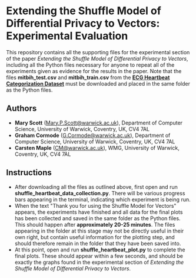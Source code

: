 # Extending the Shuffle Model of Differential Privacy to Vectors: Experimental Evaluation

This repository contains all the supporting files for the experimental section of the paper _Extending the Shuffle Model of Differential Privacy to Vectors_,
including all the Python files necessary for anyone to repeat all of the experiments given as evidence for the results in the paper.
Note that the files **mitbih_test.csv** and **mitbih_train.csv** from the [**ECG Heartbeat Categorization Dataset**](https://www.kaggle.com/shayanfazeli/heartbeat) must be downloaded and placed in the same folder as the Python files.

## Authors

- **Mary Scott** (Mary.P.Scott@warwick.ac.uk), Department of Computer Science, University of Warwick, Coventry, UK, CV4 7AL
- **Graham Cormode** (G.Cormode@warwick.ac.uk), Department of Computer Science, University of Warwick, Coventry, UK, CV4 7AL
- **Carsten Maple** (CM@warwick.ac.uk), WMG, University of Warwick, Coventry, UK, CV4 7AL

## Instructions

- After downloading all the files as outlined above, first open and run **shuffle_heartbeat_data_collection.py**. There will be various progress bars appearing in the terminal, indicating which experiment is being run. 
- When the text "Thank you for using the Shuffle Model for Vectors" appears, the experiments have finished and all data for the final plots has been collected and saved in the same folder as the Python files. This should happen after **approximately 20-25 minutes**. The files appearing in the folder at this stage may not be directly useful in their own right, but contain useful information for the plotting step, and should therefore remain in the folder that they have been saved into.
- At this point, open and run **shuffle_heartbeat_plot.py** to complete the final plots. These should appear within a few seconds, and should be exactly the graphs found in the experimental section of _Extending the Shuffle Model of Differential Privacy to Vectors_.
